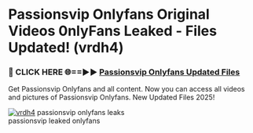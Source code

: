 # Passionsvip Onlyfans Original Videos 0nlyFans Leaked - Files Updated! (vrdh4)

<h3>🔴 CLICK HERE 🌐==►► <a href="https://tinyurl.com/2jnfzry5" rel="nofollow">Passionsvip Onlyfans Updated Files</a></h3>

Get Passionsvip Onlyfans and all content. Now you can access all videos and pictures of Passionsvip Onlyfans. New Updated Files 2025!

[![vrdh4](https://i.imgur.com/GyGTBgg.gif)](https://tinyurl.com/2jnfzry5)
passionsvip onlyfans leaks<br>
passionsvip leaked onlyfans